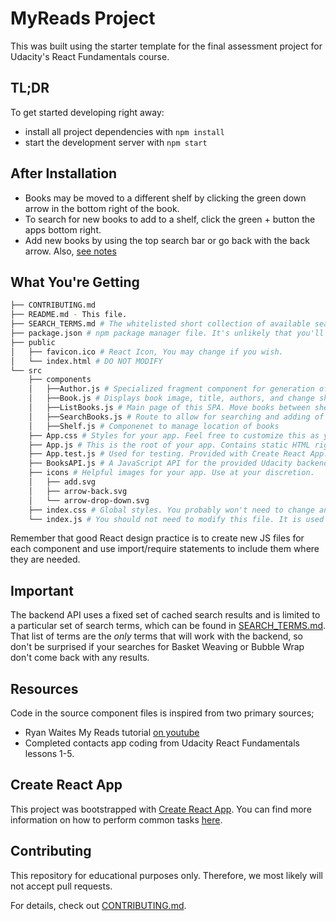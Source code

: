 # MyReads Project

This was built using the starter template for the final assessment project for Udacity's React Fundamentals course.

## TL;DR

To get started developing right away:

- install all project dependencies with `npm install`
- start the development server with `npm start`

## After Installation

- Books may be moved to a different shelf by clicking the green down arrow in the bottom right of the book.
- To search for new books to add to a shelf, click the green + button the apps bottom right.
- Add new books by using the top search bar or go back with the back arrow. Also, [see notes](#Important)

## What You're Getting

```bash
├── CONTRIBUTING.md
├── README.md - This file.
├── SEARCH_TERMS.md # The whitelisted short collection of available search terms for you to use with your app.
├── package.json # npm package manager file. It's unlikely that you'll need to modify this.
├── public
│   ├── favicon.ico # React Icon, You may change if you wish.
│   └── index.html # DO NOT MODIFY
└── src
    ├── components
    │   ├──Author.js # Specialized fragment component for generation of multiple authors.
    │   ├──Book.js # Displays book image, title, authors, and change shelf button.
    │   ├──ListBooks.js # Main page of this SPA. Move books between shelves.
    │   ├──SearchBooks.js # Route to allow for searching and adding of books to shelves.
    │   ├──Shelf.js # Componenet to manage location of books
    ├── App.css # Styles for your app. Feel free to customize this as you desire.
    ├── App.js # This is the root of your app. Contains static HTML right now.
    ├── App.test.js # Used for testing. Provided with Create React App. Testing is encouraged, but not required.
    ├── BooksAPI.js # A JavaScript API for the provided Udacity backend. Instructions for the methods are below.
    ├── icons # Helpful images for your app. Use at your discretion.
    │   ├── add.svg
    │   ├── arrow-back.svg
    │   └── arrow-drop-down.svg
    ├── index.css # Global styles. You probably won't need to change anything here.
    └── index.js # You should not need to modify this file. It is used for DOM rendering only.
```

Remember that good React design practice is to create new JS files for each component and use import/require statements to include them where they are needed.

## Important

The backend API uses a fixed set of cached search results and is limited to a particular set of search terms, which can be found in [SEARCH_TERMS.md](SEARCH_TERMS.md). That list of terms are the _only_ terms that will work with the backend, so don't be surprised if your searches for Basket Weaving or Bubble Wrap don't come back with any results.

## Resources

Code in the source component files is inspired from two primary sources;

- Ryan Waites My Reads tutorial [on youtube](https://www.youtube.com/watch?v=acJHkd6K5kI&=&feature=youtu.be)
- Completed contacts app coding from Udacity React Fundamentals lessons 1-5.

## Create React App

This project was bootstrapped with [Create React App](https://github.com/facebookincubator/create-react-app). You can find more information on how to perform common tasks [here](https://github.com/facebookincubator/create-react-app/blob/master/packages/react-scripts/template/README.md).

## Contributing

This repository for educational purposes only. Therefore, we most likely will not accept pull requests.

For details, check out [CONTRIBUTING.md](CONTRIBUTING.md).
